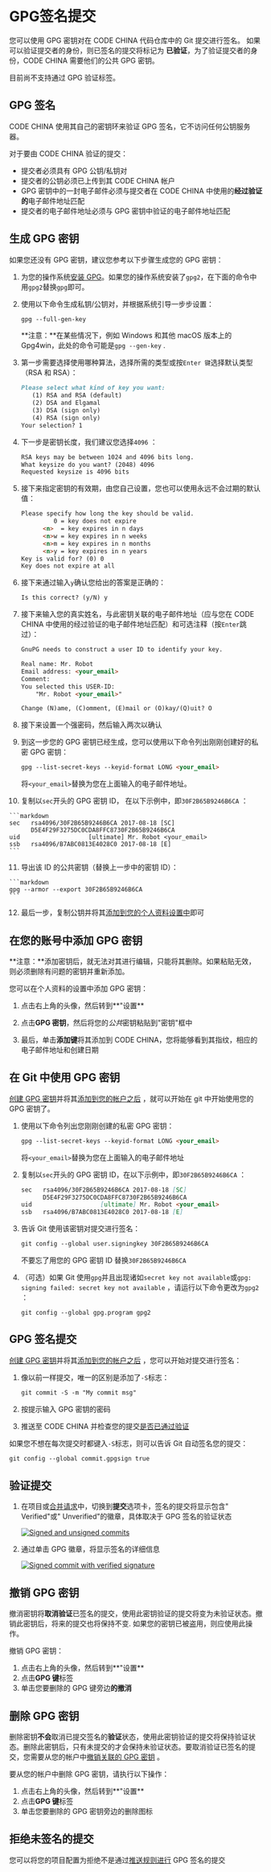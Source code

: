 # GPG签名提交[](#gpg-sign "Permalink")

您可以使用 GPG 密钥对在 CODE CHINA 代码仓库中的 Git 提交进行签名。 如果可以验证提交者的身份，则已签名的提交将标记为 **已验证**，为了验证提交者的身份，CODE CHINA 需要他们的公共 GPG 密钥。

目前尚不支持通过 GPG 验证标签。

## GPG 签名[](#how-we-handles-gpg "Permalink")

CODE CHINA 使用其自己的密钥环来验证 GPG 签名，它不访问任何公钥服务器。

对于要由 CODE CHINA 验证的提交：

*   提交者必须具有 GPG 公钥/私钥对
*   提交者的公钥必须已上传到其 CODE CHINA 帐户
*   GPG 密钥中的一封电子邮件必须与提交者在 CODE CHINA 中使用的**经过验证的**电子邮件地址匹配
*   提交者的电子邮件地址必须与 GPG 密钥中验证的电子邮件地址匹配

## 生成 GPG 密钥[](#generating-a-gpg-key "Permalink")

如果您还没有 GPG 密钥，建议您参考以下步骤生成您的 GPG 密钥：

1.  为您的操作系统[安装 GPG](https://www.gnupg.org/download/index.html)。如果您的操作系统安装了`gpg2`，在下面的命令中用`gpg2`替换`gpg`即可。
2.  使用以下命令生成私钥/公钥对，并根据系统引导一步步设置：

    ```markdown
    gpg --full-gen-key 
    ```

    **注意：**在某些情况下，例如 Windows 和其他 macOS 版本上的 Gpg4win，此处的命令可能是`gpg --gen-key` .
3.  第一步需要选择使用哪种算法，选择所需的类型或按`Enter 键`选择默认类型（RSA 和 RSA）：

    ```markdown
    Please select what kind of key you want:
       (1) RSA and RSA (default)
       (2) DSA and Elgamal
       (3) DSA (sign only)
       (4) RSA (sign only)
    Your selection? 1 
    ```

4.  下一步是密钥长度，我们建议您选择`4096` ：

    ```markdown
    RSA keys may be between 1024 and 4096 bits long.
    What keysize do you want? (2048) 4096
    Requested keysize is 4096 bits 
    ```

5.  接下来指定密钥的有效期，由您自己设置，您也可以使用永远不会过期的默认值：

    ```markdown
    Please specify how long the key should be valid.
             0 = key does not expire
          <n>  = key expires in n days
          <n>w = key expires in n weeks
          <n>m = key expires in n months
          <n>y = key expires in n years
    Key is valid for? (0) 0
    Key does not expire at all 
    ```

6.  接下来通过输入`y`确认您给出的答案是正确的：

    ```markdown
    Is this correct? (y/N) y 
    ```

7.  接下来输入您的真实姓名，与此密钥关联的电子邮件地址（应与您在 CODE CHINA 中使用的经过验证的电子邮件地址匹配）和可选注释（按`Enter`跳过）：

    ```markdown
    GnuPG needs to construct a user ID to identify your key.

    Real name: Mr. Robot
    Email address: <your_email>
    Comment:
    You selected this USER-ID:
        "Mr. Robot <your_email>"

    Change (N)ame, (C)omment, (E)mail or (O)kay/(Q)uit? O 
    ```

8.  接下来设置一个强密码，然后输入两次以确认
9.  到这一步您的 GPG 密钥已经生成，您可以使用以下命令列出刚刚创建好的私密 GPG 密钥：

    ```markdown
    gpg --list-secret-keys --keyid-format LONG <your_email> 
    ```

    将`<your_email>`替换为您在上面输入的电子邮件地址。

10.  复制以`sec`开头的 GPG 密钥 ID， 在以下示例中，即`30F2B65B9246B6CA` ：

    ```markdown
    sec   rsa4096/30F2B65B9246B6CA 2017-08-18 [SC]
          D5E4F29F3275DC0CDA8FFC8730F2B65B9246B6CA
    uid                   [ultimate] Mr. Robot <your_email>
    ssb   rsa4096/B7ABC0813E4028C0 2017-08-18 [E] 
    ```

11.  导出该 ID 的公共密钥（替换上一步中的密钥 ID）：

    ```markdown
    gpg --armor --export 30F2B65B9246B6CA 
    ```

12.  最后一步，复制公钥并将其[添加到您的个人资料设置中](#在您的账号中添加-gpg-密钥)即可

## 在您的账号中添加 GPG 密钥[](#adding-a-gpg-key-to-your-account "Permalink")

**注意：**添加密钥后，就无法对其进行编辑，只能将其删除。如果粘贴无效，则必须删除有问题的密钥并重新添加。

您可以在个人资料的设置中添加 GPG 密钥：

1.  点击右上角的头像，然后转到**"设置** 

2.  点击**GPG 密钥**，然后将您的*公共*密钥粘贴到"密钥"框中

3.  最后，单击**添加键**将其添加到 CODE CHINA，您将能够看到其指纹，相应的电子邮件地址和创建日期

## 在 Git 中使用 GPG 密钥[](#associating-your-gpg-key-with-git "Permalink")

[创建 GPG 密钥](#创建-gpg-密钥)并将其[添加到您的帐户之后](#在您的账号中添加-gpg-密钥) ，就可以开始在 git 中开始使用您的 GPG 密钥了。

1.  使用以下命令列出您刚刚创建的私密 GPG 密钥：

    ```markdown
    gpg --list-secret-keys --keyid-format LONG <your_email> 
    ```

    将`<your_email>`替换为您在上面输入的电子邮件地址

2.  复制以`sec`开头的 GPG 密钥 ID，在以下示例中，即`30F2B65B9246B6CA` ：

    ```markdown
    sec   rsa4096/30F2B65B9246B6CA 2017-08-18 [SC]
          D5E4F29F3275DC0CDA8FFC8730F2B65B9246B6CA
    uid                   [ultimate] Mr. Robot <your_email>
    ssb   rsa4096/B7ABC0813E4028C0 2017-08-18 [E] 
    ```

3.  告诉 Git 使用该密钥对提交进行签名：

    ```markdown
    git config --global user.signingkey 30F2B65B9246B6CA 
    ```

    不要忘了用您的 GPG 密钥 ID 替换`30F2B65B9246B6CA` 

4.  （可选）如果 Git 使用`gpg`并且出现诸如`secret key not available`或`gpg: signing failed: secret key not available` ，请运行以下命令更改为`gpg2` ：

    ```
    git config --global gpg.program gpg2 
    ```

## GPG 签名提交[](#signing-commits "Permalink")

[创建 GPG 密钥](#创建-gpg-密钥)并将其[添加到您的帐户之后](#在您的账号中添加-gpg-密钥) ，您可以开始对提交进行签名：

1.  像以前一样提交，唯一的区别是添加了`-S`标志：

    ```markdown
    git commit -S -m "My commit msg" 
    ```

2.  按提示输入 GPG 密钥的密码
3.  推送至 CODE CHINA 并检查您的提交[是否已通过验证](#验证提交) 

如果您不想在每次提交时都键入`-S`标志，则可以告诉 Git 自动签名您的提交：

```markdown
git config --global commit.gpgsign true 
```

## 验证提交[](#verifying-commits "Permalink")

1.  在项目或[合并请求](/docs/user/project/merge-request)中，切换到**提交**选项卡，签名的提交将显示包含" Verified"或" Unverified"的徽章，具体取决于 GPG 签名的验证状态

    [![Signed and unsigned commits](/docs/img/project_signed_and_unsigned_commits.png)](/docs/img/project_signed_and_unsigned_commits.png)

2.  通过单击 GPG 徽章，将显示签名的详细信息

    [![Signed commit with verified signature](/docs/img/project_signed_commit_unverified_signature.png)](/docs/img/project_signed_commit_unverified_signature.png)

## 撤销 GPG 密钥[](#revoking-a-gpg-key "Permalink")

撤消密钥将**取消验证**已签名的提交，使用此密钥验证的提交将变为未验证状态。撤销此密钥后，将来的提交也将保持不变. 如果您的密钥已被盗用，则应使用此操作。

撤销 GPG 密钥：

1.  点击右上角的头像，然后转到**"设置**
2.  点击**GPG 键**标签
3.  单击您要删除的 GPG 键旁边**的撤消** 

## 删除 GPG 密钥[](#removing-a-gpg-key "Permalink")

删除密钥**不会**取消已提交签名的**验证**状态，使用此密钥验证的提交将保持验证状态。删除此密钥后，只有未提交的才会保持未验证状态。要取消验证已签名的提交，您需要从您的帐户中[撤销关联的 GPG 密钥](#撤销-gpg-密钥) 。

要从您的帐户中删除 GPG 密钥，请执行以下操作：

1.  点击右上角的头像，然后转到**"设置** 
2.  点击**GPG 键**标签
3.  单击您要删除的 GPG 密钥旁边的删除图标

## 拒绝未签名的提交[](#rejecting-commits-that-are-not-signed-premium "Permalink")

您可以将您的项目配置为拒绝不是通过[推送规则进行](/docs/user/project/push-rules) GPG 签名的提交
